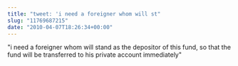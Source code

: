 ```yaml
---
title: "tweet: 'i need a foreigner whom will st"
slug: "11769687215"
date: "2010-04-07T18:26:34+00:00"
---
```

"i need a foreigner whom will stand as the depositor of this fund, so that the fund will be transferred to his private account immediately"